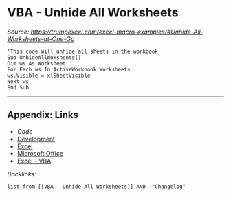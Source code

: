 # VBA - Unhide All Worksheets

*Source: https://trumpexcel.com/excel-macro-examples/#Unhide-All-Worksheets-at-One-Go*

````VBA
'This code will unhide all sheets in the workbook
Sub UnhideAllWoksheets()
Dim ws As Worksheet
For Each ws In ActiveWorkbook.Worksheets
ws.Visible = xlSheetVisible
Next ws
End Sub
````

---

## Appendix: Links

* *Code*
* [Development](../../MOCs/Development.md)
* [Excel](../Excel/Excel.md)
* [Microsoft Office](../../../3-Resources/Tools/Microsoft%20Office/Microsoft%20Office.md)
* [Excel - VBA](../../../3-Resources/Tools/Microsoft%20Office/Excel/Excel%20-%20VBA.md)

*Backlinks:*

````dataview
list from [[VBA - Unhide All Worksheets]] AND -"Changelog"
````
